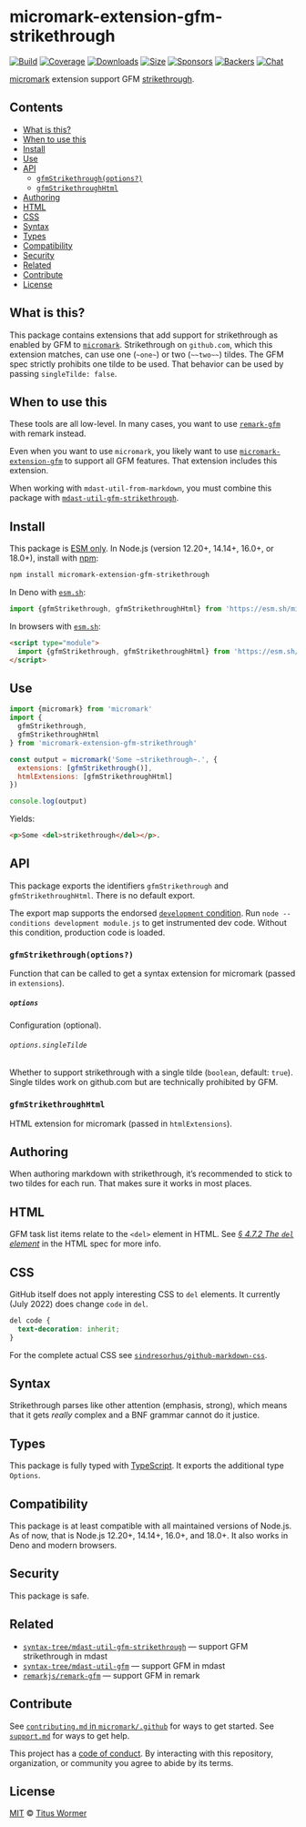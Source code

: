 # micromark-extension-gfm-strikethrough

[![Build][build-badge]][build]
[![Coverage][coverage-badge]][coverage]
[![Downloads][downloads-badge]][downloads]
[![Size][size-badge]][size]
[![Sponsors][sponsors-badge]][collective]
[![Backers][backers-badge]][collective]
[![Chat][chat-badge]][chat]

[micromark][] extension support GFM [strikethrough][].

## Contents

*   [What is this?](#what-is-this)
*   [When to use this](#when-to-use-this)
*   [Install](#install)
*   [Use](#use)
*   [API](#api)
    *   [`gfmStrikethrough(options?)`](#gfmstrikethroughoptions)
    *   [`gfmStrikethroughHtml`](#gfmstrikethroughhtml)
*   [Authoring](#authoring)
*   [HTML](#html)
*   [CSS](#css)
*   [Syntax](#syntax)
*   [Types](#types)
*   [Compatibility](#compatibility)
*   [Security](#security)
*   [Related](#related)
*   [Contribute](#contribute)
*   [License](#license)

## What is this?

This package contains extensions that add support for strikethrough as enabled
by GFM to [`micromark`][micromark].
Strikethrough on `github.com`, which this extension matches, can use one
(`~one~`) or two (`~~two~~`) tildes.
The GFM spec strictly prohibits one tilde to be used.
That behavior can be used by passing `singleTilde: false`.

## When to use this

These tools are all low-level.
In many cases, you want to use [`remark-gfm`][plugin] with remark instead.

Even when you want to use `micromark`, you likely want to use
[`micromark-extension-gfm`][micromark-extension-gfm] to support all GFM
features.
That extension includes this extension.

When working with `mdast-util-from-markdown`, you must combine this package with
[`mdast-util-gfm-strikethrough`][util].

## Install

This package is [ESM only][esm].
In Node.js (version 12.20+, 14.14+, 16.0+, or 18.0+), install with [npm][]:

```sh
npm install micromark-extension-gfm-strikethrough
```

In Deno with [`esm.sh`][esmsh]:

```js
import {gfmStrikethrough, gfmStrikethroughHtml} from 'https://esm.sh/micromark-extension-gfm-strikethrough@1'
```

In browsers with [`esm.sh`][esmsh]:

```html
<script type="module">
  import {gfmStrikethrough, gfmStrikethroughHtml} from 'https://esm.sh/micromark-extension-gfm-strikethrough@1?bundle'
</script>
```

## Use

```js
import {micromark} from 'micromark'
import {
  gfmStrikethrough,
  gfmStrikethroughHtml
} from 'micromark-extension-gfm-strikethrough'

const output = micromark('Some ~strikethrough~.', {
  extensions: [gfmStrikethrough()],
  htmlExtensions: [gfmStrikethroughHtml]
})

console.log(output)
```

Yields:

```html
<p>Some <del>strikethrough</del></p>.
```

## API

This package exports the identifiers `gfmStrikethrough` and
`gfmStrikethroughHtml`.
There is no default export.

The export map supports the endorsed [`development` condition][condition].
Run `node --conditions development module.js` to get instrumented dev code.
Without this condition, production code is loaded.

### `gfmStrikethrough(options?)`

Function that can be called to get a syntax extension for micromark (passed in
`extensions`).

##### `options`

Configuration (optional).

###### `options.singleTilde`

Whether to support strikethrough with a single tilde (`boolean`, default:
`true`).
Single tildes work on github.com but are technically prohibited by GFM.

### `gfmStrikethroughHtml`

HTML extension for micromark (passed in `htmlExtensions`).

## Authoring

When authoring markdown with strikethrough, it’s recommended to stick to two
tildes for each run.
That makes sure it works in most places.

## HTML

GFM task list items relate to the `<del>` element in HTML.
See [*§ 4.7.2 The `del` element*][html-del] in the HTML spec for more info.

## CSS

GitHub itself does not apply interesting CSS to `del` elements.
It currently (July 2022) does change `code` in `del`.

```css
del code {
  text-decoration: inherit;
}
```

For the complete actual CSS see
[`sindresorhus/github-markdown-css`][github-markdown-css].

## Syntax

Strikethrough parses like other attention (emphasis, strong), which means that
it gets *really* complex and a BNF grammar cannot do it justice.

## Types

This package is fully typed with [TypeScript][].
It exports the additional type `Options`.

## Compatibility

This package is at least compatible with all maintained versions of Node.js.
As of now, that is Node.js 12.20+, 14.14+, 16.0+, and 18.0+.
It also works in Deno and modern browsers.

## Security

This package is safe.

## Related

*   [`syntax-tree/mdast-util-gfm-strikethrough`][util]
    — support GFM strikethrough in mdast
*   [`syntax-tree/mdast-util-gfm`][mdast-util-gfm]
    — support GFM in mdast
*   [`remarkjs/remark-gfm`][plugin]
    — support GFM in remark

## Contribute

See [`contributing.md` in `micromark/.github`][contributing] for ways to get
started.
See [`support.md`][support] for ways to get help.

This project has a [code of conduct][coc].
By interacting with this repository, organization, or community you agree to
abide by its terms.

## License

[MIT][license] © [Titus Wormer][author]

<!-- Definitions -->

[build-badge]: https://github.com/micromark/micromark-extension-gfm-strikethrough/workflows/main/badge.svg

[build]: https://github.com/micromark/micromark-extension-gfm-strikethrough/actions

[coverage-badge]: https://img.shields.io/codecov/c/github/micromark/micromark-extension-gfm-strikethrough.svg

[coverage]: https://codecov.io/github/micromark/micromark-extension-gfm-strikethrough

[downloads-badge]: https://img.shields.io/npm/dm/micromark-extension-gfm-strikethrough.svg

[downloads]: https://www.npmjs.com/package/micromark-extension-gfm-strikethrough

[size-badge]: https://img.shields.io/bundlephobia/minzip/micromark-extension-gfm-strikethrough.svg

[size]: https://bundlephobia.com/result?p=micromark-extension-gfm-strikethrough

[sponsors-badge]: https://opencollective.com/unified/sponsors/badge.svg

[backers-badge]: https://opencollective.com/unified/backers/badge.svg

[collective]: https://opencollective.com/unified

[chat-badge]: https://img.shields.io/badge/chat-discussions-success.svg

[chat]: https://github.com/micromark/micromark/discussions

[npm]: https://docs.npmjs.com/cli/install

[esmsh]: https://esm.sh

[license]: license

[author]: https://wooorm.com

[contributing]: https://github.com/micromark/.github/blob/main/contributing.md

[support]: https://github.com/micromark/.github/blob/main/support.md

[coc]: https://github.com/micromark/.github/blob/main/code-of-conduct.md

[esm]: https://gist.github.com/sindresorhus/a39789f98801d908bbc7ff3ecc99d99c

[typescript]: https://www.typescriptlang.org

[condition]: https://nodejs.org/api/packages.html#packages_resolving_user_conditions

[micromark]: https://github.com/micromark/micromark

[micromark-extension-gfm]: https://github.com/micromark/micromark-extension-gfm

[util]: https://github.com/syntax-tree/mdast-util-gfm-strikethrough

[mdast-util-gfm]: https://github.com/syntax-tree/mdast-util-gfm

[plugin]: https://github.com/remarkjs/remark-gfm

[strikethrough]: https://github.github.com/gfm/#strikethrough-extension-

[github-markdown-css]: https://github.com/sindresorhus/github-markdown-css

[html-del]: https://html.spec.whatwg.org/multipage/edits.html#the-del-element
